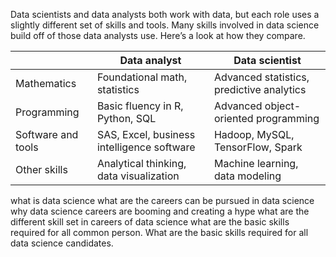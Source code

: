 
Data scientists and data analysts both work with data, but each role uses a slightly different set of skills and tools. Many skills involved in data science build off of those data analysts use. Here’s a look at how they compare.

|                    | Data analyst                               | Data scientist                            |
|--------------------|--------------------------------------------|-------------------------------------------|
| Mathematics        | Foundational math, statistics              | Advanced statistics, predictive analytics |
| Programming        | Basic fluency in R, Python, SQL            | Advanced object-oriented programming      |
| Software and tools | SAS, Excel, business intelligence software | Hadoop, MySQL, TensorFlow, Spark          |
| Other skills       | Analytical thinking, data visualization    | Machine learning, data modeling           |


what is data science
what are the careers can be pursued in data science
why data science careers are booming and creating a hype
what are the different skill set in careers of data science
what are the basic skills required for all common person.
What are the basic skills required for all data science candidates.
